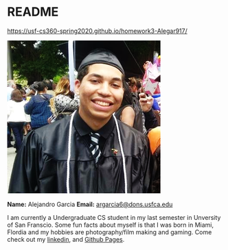 # README


<https://usf-cs360-spring2020.github.io/homework3-Alegar917/>

![Profile Image](ale.png)

**Name:** Alejandro Garcia
**Email:** <argarcia6@dons.usfca.edu>

 I am currently a Undergraduate CS student in my last semester in Unversity of San Franscio. Some fun facts about myself is that I was born in Miami, Flordia and my hobbies are photography/film making and gaming. Come check out my [linkedin](https://www.linkedin.com/in/alegar917/), and [Github Pages](https://github.com/Alegar917).
